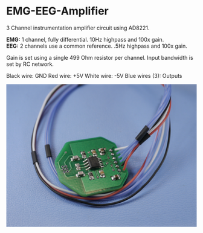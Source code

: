 # EMG-EEG-Amplifier
3 Channel instrumentation amplifier circuit using AD8221. 

**EMG:** 1 channel, fully differential. 10Hz highpass and 100x gain.   
**EEG:** 2 channels use a common reference. .5Hz highpass and 100x gain.  

Gain is set using a single 499 Ohm resistor per channel. 
Input bandwidth is set by RC network.

Black wire: GND
Red wire: +5V
White wire: -5V
Blue wires (3): Outputs



 ![Alt text](/_1160748.JPG?raw=true "MyRIO Breakout Board Ver. G2a")
